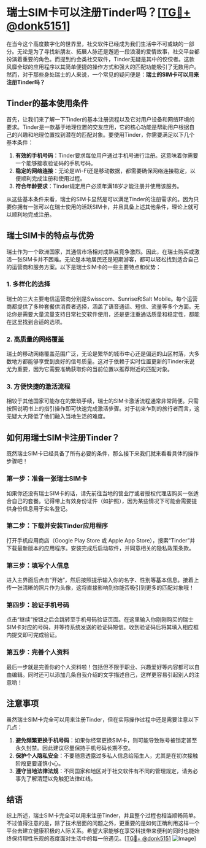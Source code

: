# 瑞士SIM卡可以注册Tinder吗？[[TG💪+ @donk5151](https://t.me/s/donk5151)]

在当今这个高度数字化的世界里，社交软件已经成为我们生活中不可或缺的一部分。无论是为了寻找新朋友、拓展人脉还是邂逅一段浪漫的爱情故事，社交平台都扮演着重要的角色。而提到约会类社交软件，Tinder无疑是其中的佼佼者。这款风靡全球的应用程序以其简单便捷的操作方式和强大的匹配功能吸引了无数用户。然而，对于那些身处瑞士的人来说，一个常见的疑问便是：**瑞士的SIM卡可以用来注册Tinder吗？**

## Tinder的基本使用条件

首先，让我们来了解一下Tinder的基本注册流程以及它对用户设备和网络环境的要求。Tinder是一款基于地理位置的交友应用，它的核心功能是帮助用户根据自己的兴趣和地理位置找到潜在的匹配对象。要使用Tinder，你需要满足以下几个基本条件：

1. **有效的手机号码**：Tinder要求每位用户通过手机号进行注册。这意味着你需要一个能够接收验证码的手机号码。
2. **稳定的网络连接**：无论是Wi-Fi还是移动数据，都需要确保网络连接稳定，以便顺利完成注册和使用过程。
3. **符合年龄要求**：Tinder规定用户必须年满18岁才能注册并使用该服务。

从这些基本条件来看，瑞士的SIM卡显然是可以满足Tinder的注册需求的。因为只要你拥有一张可以在瑞士使用的活跃SIM卡，并且具备上述其他条件，理论上就可以顺利地完成注册。

## 瑞士SIM卡的特点与优势

瑞士作为一个欧洲国家，其通信市场相对成熟且竞争激烈。因此，在瑞士购买或激活一张SIM卡并不困难。无论是本地居民还是短期游客，都可以轻松找到适合自己的运营商和服务方案。以下是瑞士SIM卡的一些主要特点和优势：

### 1. 多样化的选择
瑞士的三大主要电信运营商分别是Swisscom、Sunrise和Salt Mobile。每个运营商都提供了多种套餐供消费者选择，涵盖了语音通话、短信、流量等多个方面。无论你是需要大量流量支持日常社交软件使用，还是更注重通话质量和稳定性，都能在这里找到合适的选项。

### 2. 高质量的网络覆盖
瑞士的移动网络覆盖范围广泛，无论是繁华的城市中心还是偏远的山区村落，大多数地方都能够享受到良好的信号质量。这对于依赖于实时位置更新的Tinder来说尤为重要，因为它需要准确获取你的当前位置以推荐附近的匹配对象。

### 3. 方便快捷的激活流程
相较于其他国家可能存在的繁琐手续，瑞士的SIM卡激活流程通常非常简便。只需按照说明书上的指引操作即可快速完成激活步骤。对于初来乍到的旅行者而言，这无疑大大降低了他们融入当地生活的难度。

## 如何用瑞士SIM卡注册Tinder？

既然瑞士SIM卡已经具备了所有必要的条件，那么接下来我们就来看看具体的操作步骤吧！

### 第一步：准备一张瑞士SIM卡
如果你还没有瑞士SIM卡的话，请先前往当地的营业厅或者授权代理店购买一张适合自己的套餐。记得带上有效身份证件（如护照），因为某些情况下可能会需要提供身份信息用于实名登记。

### 第二步：下载并安装Tinder应用程序
打开手机应用商店（Google Play Store 或 Apple App Store），搜索“Tinder”并下载最新版本的应用程序。安装完成后启动软件，并同意相关的隐私政策条款。

### 第三步：填写个人信息
进入主界面后点击“开始”，然后按照提示输入你的名字、性别等基本信息。接着上传一张清晰的照片作为头像，这将直接影响到你能否吸引到更多的匹配对象哦！

### 第四步：验证手机号码
点击“继续”按钮之后会跳转至手机号码验证页面。在这里输入你刚刚购买的瑞士SIM卡对应的号码，并等待系统发送的验证码短信。收到验证码后将其填入相应框内提交即可完成验证。

### 第五步：完善个人资料
最后一步就是完善你的个人资料啦！包括但不限于职业、兴趣爱好等内容都可以自由编辑。同时还可以添加几条自我介绍的文字描述自己，这样更容易引起别人的注意哟！

## 注意事项

虽然瑞士SIM卡完全可以用来注册Tinder，但在实际操作过程中还是需要注意以下几点：

1. **避免频繁更换手机号码**：如果你经常更换SIM卡，则可能导致账号被锁定甚至永久封禁。因此建议尽量保持手机号码长期不变。
2. **保护个人隐私安全**：不要随意透露过多私人信息给陌生人，尤其是在初次接触阶段更要谨慎小心。
3. **遵守当地法律法规**：不同国家和地区对于社交软件有不同的管理规定，请务必事先了解清楚以免触犯法律红线。

## 结语

综上所述，瑞士SIM卡完全可以用来注册Tinder，并且整个过程也相当顺畅简单。不过值得注意的是，除了技术层面的问题之外，更重要的是如何正确利用这样一个平台去建立健康积极的人际关系。希望大家能够在享受科技带来便利的同时也能始终保持理性乐观的态度面对生活中的每一份遇见。[[TG💪+ @donk5151](https://t.me/s/donk5151) ![Image](https://i.postimg.cc/rwNCRYN7/Snipaste-2025-04-30-17-27-05.png)]